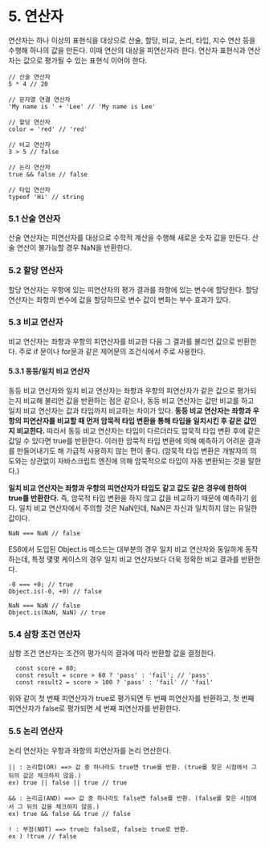 # 5. 연산자
연산자는 하나 이상의 표현식을 대상으로 산술, 할당, 비교, 논리, 타입, 지수 연산 등을 수행해 하나의 값을 만든다. 이때 연산의 대상을 피연산자라 한다. 연산자 표현식과 연산자는 값으로 평가될 수 있는 표현식 이어야 한다.
```
// 산술 연산자
5 * 4 // 20

// 문자열 연결 연산자
'My name is ' + 'Lee' // 'My name is Lee'

// 할당 연산자
color = 'red' // 'red'

// 비교 연산자
3 > 5 // false

// 논리 연산자
true && false // false

// 타입 연산자
typeof 'Hi' // string
```


### 5.1 산술 연산자
산술 연산자는 피연산자를 대상으로 수학적 계산을 수행해 새로운 숫자 값을 만든다. 산술 연산이 불가능할 경우 NaN을 반환한다.


### 5.2 할당 연산자
할당 연산자는 우항에 있는 피연산자의 평가 결과를 좌항에 있는 변수에 할당한다. 할당 연산자는 좌항의 변수에 값을 할당하므로 변수 값이 변화는 부수 효과가 있다.


### 5.3 비교 연산자
비교 연산자는 좌항과 우항의 피연산자를 비교한 다음 그 결과를 불리언 값으로 반환한다. 주로 if 문이나 for문과 같은 제어문의 조건식에서 주로 사용한다.

#### 5.3.1 동등/일치 비교 연산자
동등 비교 연산자와 일치 비교 연산자는 좌항과 우항의 피연산자가 같은 값으로 평가되는지 비교해 불리언 값을 반환하는 점은 같으나, 동등 비교 연산자는 값만 비교를 하고 일치 비교 연산자는 값과 타입까지 비교하는 차이가 있다.
**동등 비교 연산자는 좌항과 우항의 피연산자를 비교할 때 먼저 암묵적 타입 변환을 통해 타입을 일치시킨 후 같은 값인지 비교한다.** 따라서 동등 비교 연산자는 타입이 다르더라도 압묵적 타입 변환 후에 같은 값일 수 있다면 true를 반환한다.
이러한 암묵적 타입 변환에 의해 예측하기 어려운 결과를 만들어내기도 해 가급적 사용하지 않는 편이 좋다.
(암묵적 타입 변환은 개발자의 의도와는 상관없이 자바스크립트 엔진에 의해 암묵적으로 타입이 자동 변환되는 것을 말한다.)

**일치 비교 연산자는 좌항과 우항의 피연산자가 타입도 같고 값도 같은 경우에 한하여 true를 반환한다.** 즉, 암묵적 타입 변환을 하지 않고 값을 비교하기 때문에 예측하기 쉽다.
일치 비교 연산자에서 주의할 것은 NaN인데, NaN은 자신과 일치하지 않는 유일한 값이다.
```
NaN === NaN // false
```
ES6에서 도입된 Object.is 메소드는 대부분의 경우 일치 비교 연산자와 동일하게 동작하는데, 특정 몇몇 케이스의 경우 일치 비교 연산자보다 더욱 정확한 비교 결과를 반환한다.
```
-0 === +0; // true
Object.is(-0, +0) // false

NaN === NaN // false
Object.is(NaN, NaN) // true
```


### 5.4 삼항 조건 연산자
삼항 조건 연산자는 조건의 평가식의 결과에 따라 반환할 값을 결정한다.
```
  const score = 80;
  const result = score > 60 ? 'pass' : 'fail'; // 'pass'
  const result2 = score > 100 ? 'pass' : 'fail' // 'fail'
```
위와 같이 첫 번째 피연산자가 true로 평가되면 두 번째 피연산자를 반환하고, 첫 번째 피연산자가 false로 평가되면 세 번째 피연산자를 반환한다.


### 5.5 논리 연산자
논리 연산자는 우항과 좌항의 피연산자를 논리 연산한다.
```
|| : 논리합(OR) ==> 값 중 하나라도 true면 true를 반환. (true를 찾은 시점에서 그 뒤의 값은 체크하지 않음.)
ex) true || false || true // true

&& : 논리곱(AND) ==> 값 중 하나라도 false면 false를 반환. (false를 찾은 시점에서 그 뒤의 값을 체크하지 않음.)
ex) true && false && true // false

! : 부정(NOT) ==> true는 false로, false는 true로 반환.
ex ) !true // false
```